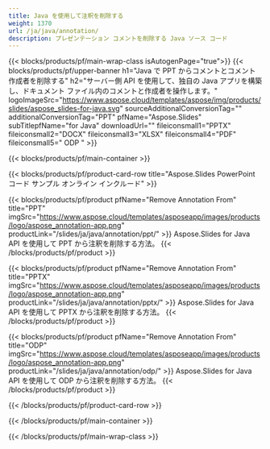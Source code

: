 ```yaml
---
title: Java を使用して注釈を削除する
weight: 1370
url: /ja/java/annotation/
description: プレゼンテーション コメントを削除する Java ソース コード
---
```


{{< blocks/products/pf/main-wrap-class isAutogenPage="true">}}
{{< blocks/products/pf/upper-banner h1="Java で PPT からコメントとコメント作成者を削除する" h2="サーバー側 API を使用して、独自の Java アプリを構築し、ドキュメント ファイル内のコメントと作成者を操作します。" logoImageSrc="https://www.aspose.cloud/templates/aspose/img/products/slides/aspose_slides-for-java.svg" sourceAdditionalConversionTag="" additionalConversionTag="PPT" pfName="Aspose.Slides" subTitlepfName="for Java" downloadUrl="" fileiconsmall1="PPTX" fileiconsmall2="DOCX" fileiconsmall3="XLSX" fileiconsmall4="PDF" fileiconsmall5=" ODP " >}}

{{< blocks/products/pf/main-container >}}

{{< blocks/products/pf/product-card-row title="Aspose.Slides PowerPoint コード サンプル オンライン インクルード" >}}

{{< blocks/products/pf/product pfName="Remove Annotation From" title="PPT" imgSrc="https://www.aspose.cloud/templates/asposeapp/images/products/logo/aspose_annotation-app.png" productLink="/slides/ja/java/annotation/ppt/" >}}
Aspose.Slides for Java API を使用して PPT から注釈を削除する方法。
{{< /blocks/products/pf/product >}}

{{< blocks/products/pf/product pfName="Remove Annotation From" title="PPTX" imgSrc="https://www.aspose.cloud/templates/asposeapp/images/products/logo/aspose_annotation-app.png" productLink="/slides/ja/java/annotation/pptx/" >}}
Aspose.Slides for Java API を使用して PPTX から注釈を削除する方法。
{{< /blocks/products/pf/product >}}

{{< blocks/products/pf/product pfName="Remove Annotation From" title="ODP" imgSrc="https://www.aspose.cloud/templates/asposeapp/images/products/logo/aspose_annotation-app.png" productLink="/slides/ja/java/annotation/odp/" >}}
Aspose.Slides for Java API を使用して ODP から注釈を削除する方法。
{{< /blocks/products/pf/product >}}

{{< /blocks/products/pf/product-card-row >}}

{{< /blocks/products/pf/main-container >}}
    
{{< /blocks/products/pf/main-wrap-class >}}